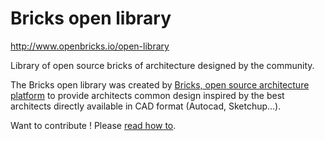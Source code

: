 # Bricks open library
http://www.openbricks.io/open-library

Library of open source bricks of architecture designed by the community.

The Bricks open library was created by [Bricks, open source architecture platform](http//www.openbricks.io) to provide architects common design inspired by the best architects directly available in CAD format (Autocad, Sketchup...). 

Want to contribute !
Please [read how to](./how-to-contribute.md).
